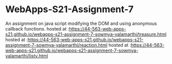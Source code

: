 # WebApps-S21-Assignment-7
An assignment on java script modifying the DOM and using anonymous callback functions.
hosted at :https://44-563-web-apps-s21.github.io/webapps-s21-assignment-7-sowmya-yalamarthi/treasure.html
hosted at :https://44-563-web-apps-s21.github.io/webapps-s21-assignment-7-sowmya-yalamarthi/reaction.html
hosted at :https://44-563-web-apps-s21.github.io/webapps-s21-assignment-7-sowmya-yalamarthi/listy.html

